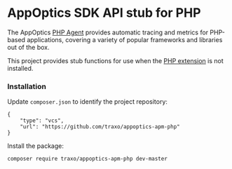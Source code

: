 # AppOptics SDK API stub for PHP

The AppOptics [PHP Agent](https://docs.appoptics.com/kb/apm_tracing/php/) provides automatic tracing
and metrics for PHP-based applications, covering a variety of popular frameworks and libraries out
of the box.

This project provides stub functions for use when the [PHP extension](https://docs.appoptics.com/kb/apm_tracing/php/install/) is not installed.

### Installation

Update `composer.json` to identify the project repository:
```
{
    "type": "vcs",
    "url": "https://github.com/traxo/appoptics-apm-php"
}
```

Install the package:
```
composer require traxo/appoptics-apm-php dev-master
```
